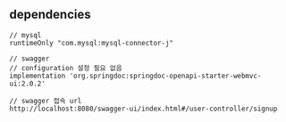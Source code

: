 ## dependencies

    // mysql
	runtimeOnly "com.mysql:mysql-connector-j"

    // swagger
    // configuration 설정 필요 없음
	implementation 'org.springdoc:springdoc-openapi-starter-webmvc-ui:2.0.2'

    // swagger 접속 url
 	http://localhost:8080/swagger-ui/index.html#/user-controller/signup
    
